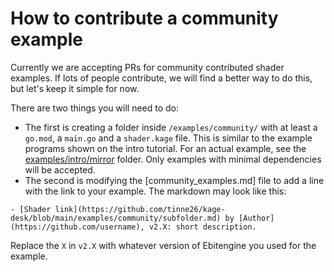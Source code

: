 # How to contribute a community example

Currently we are accepting PRs for community contributed shader examples. If lots of people contribute, we will find a better way to do this, but let's keep it simple for now.

There are two things you will need to do:
- The first is creating a folder inside `/examples/community/` with at least a `go.mod`, a `main.go` and a `shader.kage` file. This is similar to the example programs shown on the intro tutorial. For an actual example, see the [examples/intro/mirror](https://github.com/tinne26/kage-desk/blob/main/examples/intro/mirror) folder. Only examples with minimal dependencies will be accepted.
- The second is modifying the [community_examples.md] file to add a line with the link to your example. The markdown may look like this:
```
- [Shader link](https://github.com/tinne26/kage-desk/blob/main/examples/community/subfolder.md) by [Author](https://github.com/username), v2.X: short description.
```
Replace the `X` in `v2.X` with whatever version of Ebitengine you used for the example.
